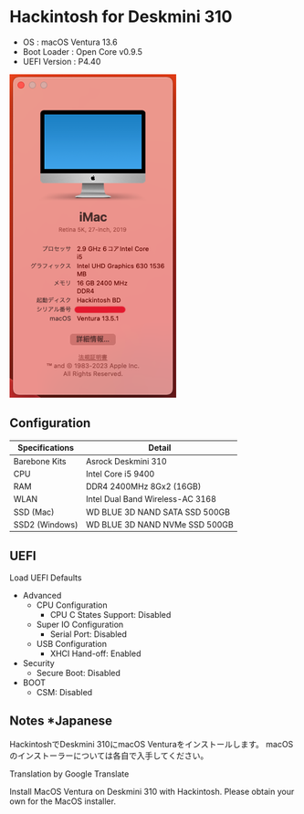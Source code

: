 # Hackintosh for Deskmini 310

+ OS : macOS Ventura 13.6
+ Boot Loader : Open Core v0.9.5
+ UEFI Version : P4.40

![Skin](misc/Hackintosh.png)

## Configuration

| Specifications | Detail                           |
|----------------|----------------------------------|
| Barebone Kits  | Asrock Deskmini 310              |
| CPU            | Intel Core i5 9400               |
| RAM            | DDR4 2400MHz 8Gx2 (16GB)         |
| WLAN           | Intel Dual Band Wireless-AC 3168 |
| SSD (Mac)      | WD BLUE 3D NAND SATA SSD 500GB   |
| SSD2 (Windows) | WD BLUE 3D NAND NVMe SSD 500GB   |

## UEFI

Load UEFI Defaults

+ Advanced
    + CPU Configuration
        + CPU C States Support: Disabled
    + Super IO Configuration
        + Serial Port: Disabled
    + USB Configuration
        + XHCI Hand-off: Enabled
+ Security
    + Secure Boot: Disabled
+ BOOT
    + CSM: Disabled

## Notes *Japanese

HackintoshでDeskmini 310にmacOS Venturaをインストールします。
macOSのインストーラーについては各自で入手してください。

Translation by Google Translate

Install MacOS Ventura on Deskmini 310 with Hackintosh.
Please obtain your own for the MacOS installer.

